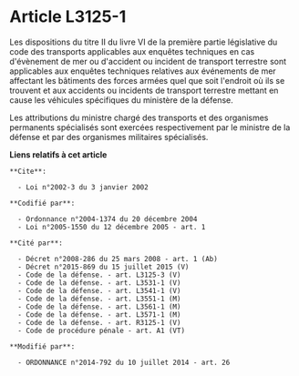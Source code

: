 # Article L3125-1

Les dispositions du titre II du livre VI de la première partie législative du code des transports applicables aux enquêtes
techniques en cas d'évènement de mer ou d'accident ou incident de transport terrestre sont applicables aux enquêtes
techniques relatives aux événements de mer affectant les bâtiments des forces armées quel que soit l'endroit où ils se
trouvent et aux accidents ou incidents de transport terrestre mettant en cause les véhicules spécifiques du ministère de la
défense. 

Les attributions du ministre chargé des transports et des organismes permanents spécialisés sont exercées respectivement par
le ministre de la défense et par des organismes militaires spécialisés.

**Liens relatifs à cet article**

	**Cite**:

	  - Loi n°2002-3 du 3 janvier 2002

	**Codifié par**:

	  - Ordonnance n°2004-1374 du 20 décembre 2004
	  - Loi n°2005-1550 du 12 décembre 2005 - art. 1

	**Cité par**:

	  - Décret n°2008-286 du 25 mars 2008 - art. 1 (Ab)
	  - Décret n°2015-869 du 15 juillet 2015 (V)
	  - Code de la défense. - art. L3125-3 (V)
	  - Code de la défense. - art. L3531-1 (V)
	  - Code de la défense. - art. L3541-1 (V)
	  - Code de la défense. - art. L3551-1 (M)
	  - Code de la défense. - art. L3561-1 (M)
	  - Code de la défense. - art. L3571-1 (M)
	  - Code de la défense. - art. R3125-1 (V)
	  - Code de procédure pénale - art. A1 (VT)

	**Modifié par**:

	  - ORDONNANCE n°2014-792 du 10 juillet 2014 - art. 26
